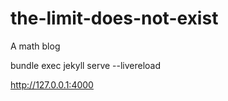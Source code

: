 # the-limit-does-not-exist
A math blog

bundle exec jekyll serve --livereload

http://127.0.0.1:4000

